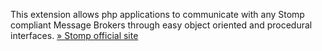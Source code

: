 This extension allows php applications to communicate with any Stomp
compliant Message Brokers through easy object oriented and procedural
interfaces.
<a href="https://stomp.github.io/" class="link external">» Stomp official site</a>
